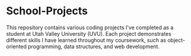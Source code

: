 # School-Projects

This repository contains various coding projects I've completed as a student at Utah Valley University (UVU). 
Each project demonstrates different skills I have learned throughout my coursework, such as object-oriented programming, data structures, and web development. 
